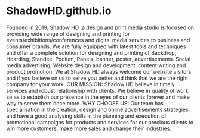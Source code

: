 # ShadowHD.github.io
Founded in 2019, Shadow HD ,a design and print media studio is focused on providing wide range of designing and printing for events/exhibitions/conferences and digital media services to business and consumer brands. We are fully equipped with latest tools and techniques and offer a complete solution for designing and printing of Backdrop, Hoarding, Standee, Podium, Panels, banner, poster, advertisements.  Social media advertising, Website design and development, content writing and product promotion.  We at Shadow HD always welcome our website visitors and if you believe on us to serve you better and think that we are the right company for your work.
OUR MISSION:
Shadow HD believe in timely services and robust relationship with clients. We believe in quality of work so as to establish our presence in the eyes of our clients forever and make way to serve them once more.
WHY CHOOSE US:
Our team has specialisation in the creation, design and online advertisements strategies, and have a good analysing skills in the planning and execution of promotional campaigns for products and services for our precious clients to win more customers, make more sales and change their industries.
